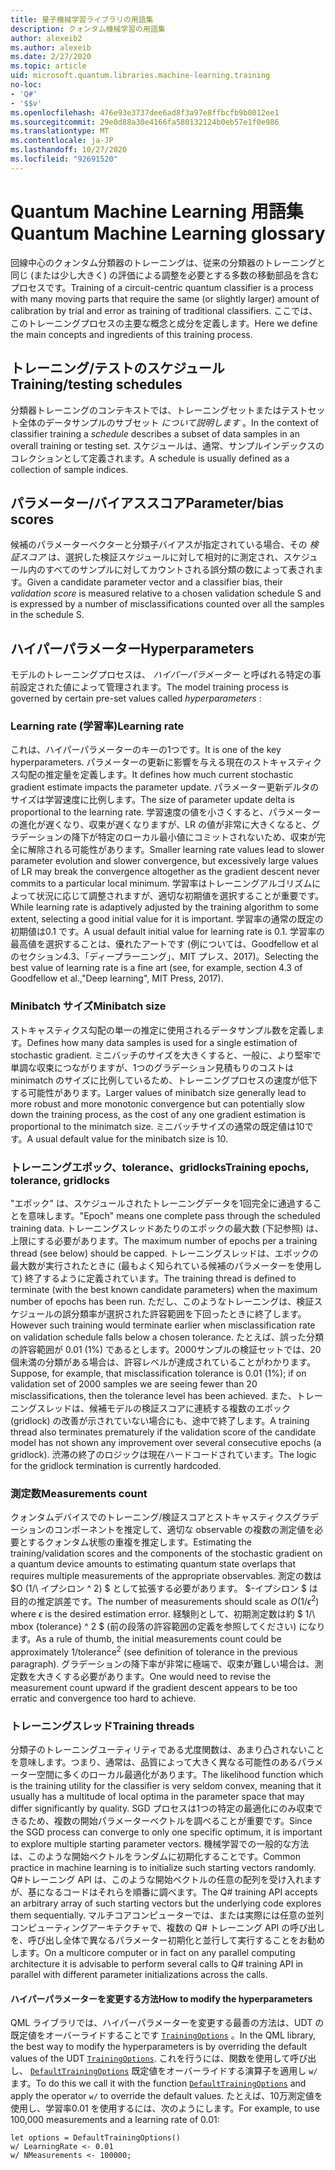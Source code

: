 ```yaml
---
title: 量子機械学習ライブラリの用語集
description: クォンタム機械学習の用語集
author: alexeib2
ms.author: alexeib
ms.date: 2/27/2020
ms.topic: article
uid: microsoft.quantum.libraries.machine-learning.training
no-loc:
- 'Q#'
- '$$v'
ms.openlocfilehash: 476e93e3737dee6ad8f3a97e8ffbcfb9b0012ee1
ms.sourcegitcommit: 29e0d88a30e4166fa580132124b0eb57e1f0e986
ms.translationtype: MT
ms.contentlocale: ja-JP
ms.lasthandoff: 10/27/2020
ms.locfileid: "92691520"
---
```

# <a name="quantum-machine-learning-glossary"></a><span data-ttu-id="a8e36-103">Quantum Machine Learning 用語集</span><span class="sxs-lookup"><span data-stu-id="a8e36-103">Quantum Machine Learning glossary</span></span>

<span data-ttu-id="a8e36-104">回線中心のクォンタム分類器のトレーニングは、従来の分類器のトレーニングと同じ (または少し大きく) の評価による調整を必要とする多数の移動部品を含むプロセスです。</span><span class="sxs-lookup"><span data-stu-id="a8e36-104">Training of a circuit-centric quantum classifier is a process with many moving parts that require the same (or slightly larger) amount of calibration by trial and error as training of traditional classifiers.</span></span> <span data-ttu-id="a8e36-105">ここでは、このトレーニングプロセスの主要な概念と成分を定義します。</span><span class="sxs-lookup"><span data-stu-id="a8e36-105">Here we define the main concepts and ingredients of this training process.</span></span>

## <a name="trainingtesting-schedules"></a><span data-ttu-id="a8e36-106">トレーニング/テストのスケジュール</span><span class="sxs-lookup"><span data-stu-id="a8e36-106">Training/testing schedules</span></span>

<span data-ttu-id="a8e36-107">分類器トレーニングのコンテキストでは、トレーニングセットまたはテストセット全体のデータサンプルのサブセット *について説明します* 。</span><span class="sxs-lookup"><span data-stu-id="a8e36-107">In the context of classifier training a *schedule* describes a subset of data samples in an overall training or testing set.</span></span> <span data-ttu-id="a8e36-108">スケジュールは、通常、サンプルインデックスのコレクションとして定義されます。</span><span class="sxs-lookup"><span data-stu-id="a8e36-108">A schedule is usually defined as a collection of sample indices.</span></span>

## <a name="parameterbias-scores"></a><span data-ttu-id="a8e36-109">パラメーター/バイアススコア</span><span class="sxs-lookup"><span data-stu-id="a8e36-109">Parameter/bias scores</span></span>

<span data-ttu-id="a8e36-110">候補のパラメーターベクターと分類子バイアスが指定されている場合、その *検証スコア* は、選択した検証スケジュールに対して相対的に測定され、スケジュール内のすべてのサンプルに対してカウントされる誤分類の数によって表されます。</span><span class="sxs-lookup"><span data-stu-id="a8e36-110">Given a candidate parameter vector and a classifier bias, their *validation score* is measured relative to a chosen validation schedule S and is expressed by a number of misclassifications counted over all the samples in the schedule S.</span></span>

## <a name="hyperparameters"></a><span data-ttu-id="a8e36-111">ハイパーパラメーター</span><span class="sxs-lookup"><span data-stu-id="a8e36-111">Hyperparameters</span></span>

<span data-ttu-id="a8e36-112">モデルのトレーニングプロセスは、 *ハイパーパラメーター* と呼ばれる特定の事前設定された値によって管理されます。</span><span class="sxs-lookup"><span data-stu-id="a8e36-112">The model training process is governed by certain pre-set values called *hyperparameters* :</span></span>

### <a name="learning-rate"></a><span data-ttu-id="a8e36-113">Learning rate (学習率)</span><span class="sxs-lookup"><span data-stu-id="a8e36-113">Learning rate</span></span>

<span data-ttu-id="a8e36-114">これは、ハイパーパラメーターのキーの1つです。</span><span class="sxs-lookup"><span data-stu-id="a8e36-114">It is one of the key hyperparameters.</span></span> <span data-ttu-id="a8e36-115">パラメーターの更新に影響を与える現在のストキャスティクス勾配の推定量を定義します。</span><span class="sxs-lookup"><span data-stu-id="a8e36-115">It defines how much current stochastic gradient estimate impacts the parameter update.</span></span> <span data-ttu-id="a8e36-116">パラメーター更新デルタのサイズは学習速度に比例します。</span><span class="sxs-lookup"><span data-stu-id="a8e36-116">The size of parameter update delta is proportional to the learning rate.</span></span> <span data-ttu-id="a8e36-117">学習速度の値を小さくすると、パラメーターの進化が遅くなり、収束が遅くなりますが、LR の値が非常に大きくなると、グラデーションの降下が特定のローカル最小値にコミットされないため、収束が完全に解除される可能性があります。</span><span class="sxs-lookup"><span data-stu-id="a8e36-117">Smaller learning rate values lead to slower parameter evolution and slower convergence, but excessively large values of LR may break the convergence altogether as the gradient descent never commits to a particular local minimum.</span></span> <span data-ttu-id="a8e36-118">学習率はトレーニングアルゴリズムによって状況に応じて調整されますが、適切な初期値を選択することが重要です。</span><span class="sxs-lookup"><span data-stu-id="a8e36-118">While learning rate is adaptively adjusted by the training algorithm to some extent, selecting a good initial value for it is important.</span></span> <span data-ttu-id="a8e36-119">学習率の通常の既定の初期値は0.1 です。</span><span class="sxs-lookup"><span data-stu-id="a8e36-119">A usual default initial value for learning rate is 0.1.</span></span> <span data-ttu-id="a8e36-120">学習率の最高値を選択することは、優れたアートです (例については、Goodfellow et al のセクション4.3、「ディープラーニング」、MIT プレス、2017)。</span><span class="sxs-lookup"><span data-stu-id="a8e36-120">Selecting the best value of learning rate is a fine art (see, for example, section 4.3 of Goodfellow et al.,"Deep learning", MIT Press, 2017).</span></span>

### <a name="minibatch-size"></a><span data-ttu-id="a8e36-121">Minibatch サイズ</span><span class="sxs-lookup"><span data-stu-id="a8e36-121">Minibatch size</span></span>

<span data-ttu-id="a8e36-122">ストキャスティクス勾配の単一の推定に使用されるデータサンプル数を定義します。</span><span class="sxs-lookup"><span data-stu-id="a8e36-122">Defines how many data samples is used for a single estimation of stochastic gradient.</span></span> <span data-ttu-id="a8e36-123">ミニバッチのサイズを大きくすると、一般に、より堅牢で単調な収束につながりますが、1つのグラデーション見積もりのコストは minimatch のサイズに比例しているため、トレーニングプロセスの速度が低下する可能性があります。</span><span class="sxs-lookup"><span data-stu-id="a8e36-123">Larger values of minibatch size generally lead to more robust and more monotonic convergence but can potentially slow down the training process, as the cost of any one gradient estimation is proportional to the minimatch size.</span></span> <span data-ttu-id="a8e36-124">ミニバッチサイズの通常の既定値は10です。</span><span class="sxs-lookup"><span data-stu-id="a8e36-124">A usual default value for the minibatch size is 10.</span></span>

### <a name="training-epochs-tolerance-gridlocks"></a><span data-ttu-id="a8e36-125">トレーニングエポック、tolerance、gridlocks</span><span class="sxs-lookup"><span data-stu-id="a8e36-125">Training epochs, tolerance, gridlocks</span></span>

<span data-ttu-id="a8e36-126">"エポック" は、スケジュールされたトレーニングデータを1回完全に通過することを意味します。</span><span class="sxs-lookup"><span data-stu-id="a8e36-126">"Epoch" means one complete pass through the scheduled training data.</span></span>
<span data-ttu-id="a8e36-127">トレーニングスレッドあたりのエポックの最大数 (下記参照) は、上限にする必要があります。</span><span class="sxs-lookup"><span data-stu-id="a8e36-127">The maximum number of epochs per a training thread (see below) should be capped.</span></span> <span data-ttu-id="a8e36-128">トレーニングスレッドは、エポックの最大数が実行されたときに (最もよく知られている候補のパラメーターを使用して) 終了するように定義されています。</span><span class="sxs-lookup"><span data-stu-id="a8e36-128">The training thread is defined to terminate (with the best known candidate parameters) when the maximum number of epochs has been run.</span></span> <span data-ttu-id="a8e36-129">ただし、このようなトレーニングは、検証スケジュールの誤分類率が選択された許容範囲を下回ったときに終了します。</span><span class="sxs-lookup"><span data-stu-id="a8e36-129">However such training would terminate earlier when misclassification rate on validation schedule falls below a chosen tolerance.</span></span> <span data-ttu-id="a8e36-130">たとえば、誤った分類の許容範囲が 0.01 (1%) であるとします。2000サンプルの検証セットでは、20個未満の分類がある場合は、許容レベルが達成されていることがわかります。</span><span class="sxs-lookup"><span data-stu-id="a8e36-130">Suppose, for example, that misclassification tolerance is 0.01 (1%); if on validation set of 2000 samples we are seeing fewer than 20 misclassifications, then the tolerance level has been achieved.</span></span> <span data-ttu-id="a8e36-131">また、トレーニングスレッドは、候補モデルの検証スコアに連続する複数のエポック (gridlock) の改善が示されていない場合にも、途中で終了します。</span><span class="sxs-lookup"><span data-stu-id="a8e36-131">A training thread also terminates prematurely if the validation score of the candidate model has not shown any improvement over several consecutive epochs (a gridlock).</span></span> <span data-ttu-id="a8e36-132">渋滞の終了のロジックは現在ハードコードされています。</span><span class="sxs-lookup"><span data-stu-id="a8e36-132">The logic for the gridlock termination is currently hardcoded.</span></span>

### <a name="measurements-count"></a><span data-ttu-id="a8e36-133">測定数</span><span class="sxs-lookup"><span data-stu-id="a8e36-133">Measurements count</span></span>

<span data-ttu-id="a8e36-134">クォンタムデバイスでのトレーニング/検証スコアとストキャスティクスグラデーションのコンポーネントを推定して、適切な observable の複数の測定値を必要とするクォンタム状態の重複を推定します。</span><span class="sxs-lookup"><span data-stu-id="a8e36-134">Estimating the training/validation scores and the components of the stochastic gradient on a quantum device amounts to estimating quantum state overlaps that requires multiple measurements of the appropriate observables.</span></span> <span data-ttu-id="a8e36-135">測定の数は $O (1/\ イプシロン ^ 2) $ として拡張する必要があります。 $-イプシロン $ は目的の推定誤差です。</span><span class="sxs-lookup"><span data-stu-id="a8e36-135">The number of measurements should scale as $O(1/\epsilon^2)$ where $\epsilon$ is the desired estimation error.</span></span>
<span data-ttu-id="a8e36-136">経験則として、初期測定数は約 $ 1/\ mbox {tolerance} ^ 2 $ (前の段落の許容範囲の定義を参照してください) になります。</span><span class="sxs-lookup"><span data-stu-id="a8e36-136">As a rule of thumb, the initial measurements count could be approximately $1/\mbox{tolerance}^2$ (see definition of tolerance in the previous paragraph).</span></span> <span data-ttu-id="a8e36-137">グラデーションの降下率が非常に極端で、収束が難しい場合は、測定数を大きくする必要があります。</span><span class="sxs-lookup"><span data-stu-id="a8e36-137">One would need to revise the measurement count upward if the gradient descent appears to be too erratic and convergence too hard to achieve.</span></span>

### <a name="training-threads"></a><span data-ttu-id="a8e36-138">トレーニングスレッド</span><span class="sxs-lookup"><span data-stu-id="a8e36-138">Training threads</span></span>

<span data-ttu-id="a8e36-139">分類子のトレーニングユーティリティである尤度関数は、あまり凸されないことを意味します。つまり、通常は、品質によって大きく異なる可能性のあるパラメーター空間に多くのローカル最適化があります。</span><span class="sxs-lookup"><span data-stu-id="a8e36-139">The likelihood function which is the training utility for the classifier is very seldom convex, meaning that it usually has a multitude of local optima in the parameter space that may differ significantly by quality.</span></span> <span data-ttu-id="a8e36-140">SGD プロセスは1つの特定の最適化にのみ収束できるため、複数の開始パラメーターベクトルを調べることが重要です。</span><span class="sxs-lookup"><span data-stu-id="a8e36-140">Since the SGD process can converge to only one specific optimum, it is important to explore multiple starting parameter vectors.</span></span> <span data-ttu-id="a8e36-141">機械学習での一般的な方法は、このような開始ベクトルをランダムに初期化することです。</span><span class="sxs-lookup"><span data-stu-id="a8e36-141">Common practice in machine learning is to initialize such starting vectors randomly.</span></span> <span data-ttu-id="a8e36-142">Q#トレーニング API は、このような開始ベクトルの任意の配列を受け入れますが、基になるコードはそれらを順番に調べます。</span><span class="sxs-lookup"><span data-stu-id="a8e36-142">The Q# training API accepts an arbitrary array of such starting vectors but the underlying code explores them sequentially.</span></span> <span data-ttu-id="a8e36-143">マルチコアコンピューターでは、または実際には任意の並列コンピューティングアーキテクチャで、複数の Q# トレーニング API の呼び出しを、呼び出し全体で異なるパラメーター初期化と並行して実行することをお勧めします。</span><span class="sxs-lookup"><span data-stu-id="a8e36-143">On a multicore computer or in fact on any parallel computing architecture it is advisable to perform several calls to Q# training API in parallel with different parameter initializations across the calls.</span></span>

#### <a name="how-to-modify-the-hyperparameters"></a><span data-ttu-id="a8e36-144">ハイパーパラメーターを変更する方法</span><span class="sxs-lookup"><span data-stu-id="a8e36-144">How to modify the hyperparameters</span></span>

<span data-ttu-id="a8e36-145">QML ライブラリでは、ハイパーパラメーターを変更する最善の方法は、UDT の既定値をオーバーライドすることです [`TrainingOptions`](xref:Microsoft.Quantum.MachineLearning.TrainingOptions) 。</span><span class="sxs-lookup"><span data-stu-id="a8e36-145">In the QML library, the best way to modify the hyperparameters is by overriding the default values of the UDT [`TrainingOptions`](xref:Microsoft.Quantum.MachineLearning.TrainingOptions).</span></span> <span data-ttu-id="a8e36-146">これを行うには、関数を使用して呼び出し、 [`DefaultTrainingOptions`](xref:Microsoft.Quantum.MachineLearning.DefaultTrainingOptions) 既定値をオーバーライドする演算子を適用し `w/` ます。</span><span class="sxs-lookup"><span data-stu-id="a8e36-146">To do this we call it with the function [`DefaultTrainingOptions`](xref:Microsoft.Quantum.MachineLearning.DefaultTrainingOptions) and apply the operator `w/` to override the default values.</span></span> <span data-ttu-id="a8e36-147">たとえば、10万測定値を使用し、学習率0.01 を使用するには、次のようにします。</span><span class="sxs-lookup"><span data-stu-id="a8e36-147">For example, to use 100,000 measurements and a learning rate of 0.01:</span></span>

```qsharp
let options = DefaultTrainingOptions()
w/ LearningRate <- 0.01
w/ NMeasurements <- 100000;
```
